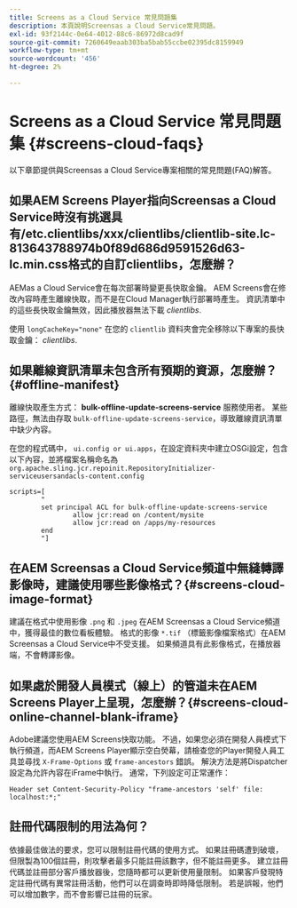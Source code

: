 ```yaml
---
title: Screens as a Cloud Service 常見問題集
description: 本頁說明Screensas a Cloud Service常見問題。
exl-id: 93f2144c-0e64-4012-88c6-86972d8cad9f
source-git-commit: 7260649eaab303ba5bab55ccbe02395dc8159949
workflow-type: tm+mt
source-wordcount: '456'
ht-degree: 2%

---
```


# Screens as a Cloud Service 常見問題集 {#screens-cloud-faqs}

以下章節提供與Screensas a Cloud Service專案相關的常見問題(FAQ)解答。

## 如果AEM Screens Player指向Screensas a Cloud Service時沒有挑選具有/etc.clientlibs/xxx/clientlibs/clientlib-site.lc-813643788974b0f89d686d9591526d63-lc.min.css格式的自訂clientlibs，怎麼辦？

AEMas a Cloud Service會在每次部署時變更長快取金鑰。 AEM Screens會在修改內容時產生離線快取，而不是在Cloud Manager執行部署時產生。 資訊清單中的這些長快取金鑰無效，因此播放器無法下載 *clientlibs*.

使用 `longCacheKey="none"` 在您的 `clientlib` 資料夾會完全移除以下專案的長快取金鑰： *clientlibs*.


## 如果離線資訊清單未包含所有預期的資源，怎麼辦？ {#offline-manifest}

離線快取產生方式： **bulk-offline-update-screens-service** 服務使用者。 某些路徑，無法由存取 `bulk-offline-update-screens-service`，導致離線資訊清單中缺少內容。

在您的程式碼中， `ui.config or ui.apps`，在設定資料夾中建立OSGi設定，包含以下內容，並將檔案名稱命名為 `org.apache.sling.jcr.repoinit.RepositoryInitializer-serviceusersandacls-content.config`

```
scripts=[
        "
        set principal ACL for bulk-offline-update-screens-service
                allow jcr:read on /content/mysite
                allow jcr:read on /apps/my-resources
        end
        "] 
```

## 在AEM Screensas a Cloud Service頻道中無縫轉譯影像時，建議使用哪些影像格式？{#screens-cloud-image-format}

建議在格式中使用影像 `.png` 和 `.jpeg` 在AEM Screensas a Cloud Service頻道中，獲得最佳的數位看板體驗。
格式的影像 `*.tif` （標籤影像檔案格式）在AEM Screensas a Cloud Service中不受支援。 如果頻道具有此影像格式，在播放器端，不會轉譯影像。

## 如果處於開發人員模式（線上）的管道未在AEM Screens Player上呈現，怎麼辦？{#screens-cloud-online-channel-blank-iframe}

Adobe建議您使用AEM Screens快取功能。 不過，如果您必須在開發人員模式下執行頻道，而AEM Screens Player顯示空白熒幕，請檢查您的Player開發人員工具並尋找 `X-Frame-Options` 或 `frame-ancestors` 錯誤。 解決方法是將Dispatcher設定為允許內容在iFrame中執行。 通常，下列設定可正常運作：

```
Header set Content-Security-Policy "frame-ancestors 'self' file: localhost:*;"
```

## 註冊代碼限制的用法為何？

依據最佳做法的要求，您可以限制註冊代碼的使用方式。 如果註冊碼遭到破壞，但限製為100個註冊，則攻擊者最多只能註冊該數字，但不能註冊更多。 建立註冊代碼並註冊部分客戶播放器後，您隨時都可以更新使用量限制。 如果客戶發現特定註冊代碼有異常註冊活動，他們可以在調查時即時降低限制。 若是誤報，他們可以增加數字，而不會影響已註冊的玩家。
